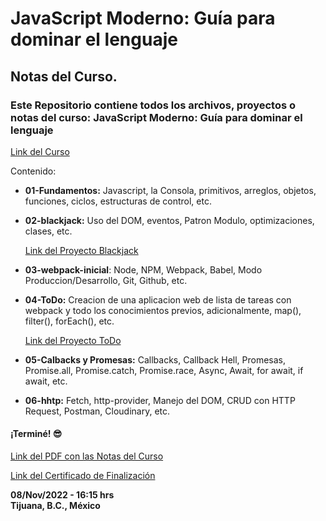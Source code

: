 # JavaScript Moderno: Guía para dominar el lenguaje

## Notas del Curso.

### Este Repositorio contiene todos los archivos, proyectos o notas del curso: JavaScript Moderno: Guía para dominar el lenguaje

[Link del Curso](https://www.udemy.com/course/javascript-fernando-herrera/)

Contenido:
- **01-Fundamentos:** Javascript, la Consola, primitivos, arreglos, objetos, funciones, ciclos, estructuras de control, etc.

- **02-blackjack:** Uso del DOM, eventos, Patron Modulo, optimizaciones, clases, etc.

    [Link del Proyecto Blackjack](https://alxsandoval.github.io/blackjack/)


- **03-webpack-inicial**: Node, NPM, Webpack, Babel, Modo Produccion/Desarrollo, Git, Github, etc.

- **04-ToDo:** Creacion de una aplicacion web de lista de tareas con webpack y todo los conocimientos previos, adicionalmente, map(), filter(), forEach(), etc.

    [Link del Proyecto ToDo](https://alxsandoval.github.io/ToDo/)

- **05-Calbacks y Promesas:** Callbacks, Callback Hell, Promesas, Promise.all, Promise.catch, Promise.race, Async, Await, for await, if await, etc.

- **06-hhtp:** Fetch, http-provider, Manejo del DOM, CRUD con HTTP Request, Postman, Cloudinary, etc.

#### ¡Terminé! 😎

[Link del PDF con las Notas del Curso](https://n9.cl/8l0oi)

[Link del Certificado de Finalización](https://www.udemy.com/certificate/UC-aa88b91a-b010-44e1-8a70-e28a3e42347c/)

**08/Nov/2022 - 16:15 hrs** <br>
**Tijuana, B.C., México**
